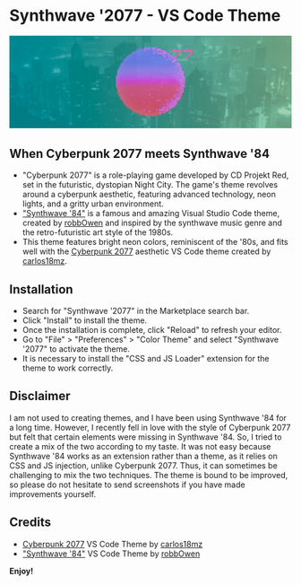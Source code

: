 # Synthwave '2077 - VS Code Theme
![Synthwave '2077 Banner](./77.png)

## When Cyberpunk 2077 meets Synthwave '84

* "Cyberpunk 2077" is a role-playing game developed by CD Projekt Red, set in the futuristic, dystopian Night City. The game's theme revolves around a cyberpunk aesthetic, featuring advanced technology, neon lights, and a gritty urban environment.
* ["Synthwave '84"](https://github.com/robb0wen/synthwave-vscode) is a famous and amazing Visual Studio Code theme, created by [robbOwen](https://github.com/robb0wen) and inspired by the synthwave music genre and the retro-futuristic art style of the 1980s.
* This theme features bright neon colors, reminiscent of the '80s, and fits well with the [Cyberpunk 2077](https://github.com/carlos18mz/Cyberpunk-2077-rebuild) aesthetic VS Code theme created by [carlos18mz](https://github.com/carlos18mz).

## Installation

* Search for "Synthwave '2077" in the Marketplace search bar.
* Click "Install" to install the theme.
* Once the installation is complete, click "Reload" to refresh your editor.
* Go to "File" > "Preferences" > "Color Theme" and select "Synthwave '2077" to activate the theme.
* It is necessary to install the "CSS and JS Loader" extension for the theme to work correctly.

## Disclaimer

I am not used to creating themes, and I have been using Synthwave '84 for a long time. However, I recently fell in love with the style of Cyberpunk 2077 but felt that certain elements were missing in Synthwave '84. So, I tried to create a mix of the two according to my taste. It was not easy because Synthwave '84 works as an extension rather than a theme, as it relies on CSS and JS injection, unlike Cyberpunk 2077. Thus, it can sometimes be challenging to mix the two techniques. The theme is bound to be improved, so please do not hesitate to send screenshots if you have made improvements yourself.

## Credits

* [Cyberpunk 2077](https://github.com/carlos18mz/Cyberpunk-2077-rebuild) VS Code Theme by [carlos18mz](https://github.com/carlos18mz)
* ["Synthwave '84"](https://github.com/robb0wen/synthwave-vscode) VS Code Theme by [robbOwen](https://github.com/robb0wen)

**Enjoy!**